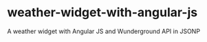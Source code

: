 weather-widget-with-angular-js
==============================

A weather widget with Angular JS and Wunderground API in JSONP
